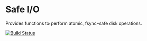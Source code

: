 Safe I/O
========

Provides functions to perform atomic, fsync-safe disk operations.

[![Build Status](https://travis-ci.org/rboyer/safeio.svg?branch=master)](https://travis-ci.org/rboyer/safeio)
